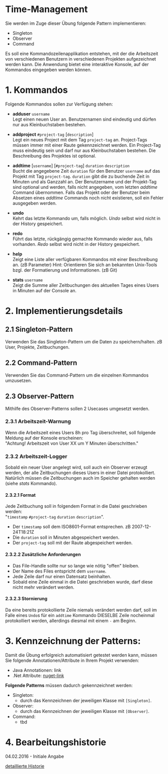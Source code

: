 # Time-Management

Sie werden im Zuge dieser Übung folgende Pattern implementieren:

- Singleton
- Observer
- Command

Es soll eine Kommandozeilenapplikation entstehen, mit der die Arbeitszeit von verschiedenen Benutzern in verschiedenen Projekten aufgezeichnet werden kann. Die Anwendung bietet eine interaktive Konsole, auf der Kommandos eingegeben werden können. 

# 1. Kommandos

Folgende Kommandos sollen zur Verfügung stehen:

- **adduser** `username`  
Legt einen neuen User an. Benutzernamen sind eindeutig und dürfen nur aus Kleinbuchstaben bestehen.

- **addproject** `#project-tag` [`description`]  
Legt ein neues Project mit dem Tag `project-tag` an. Project-Tags müssen immer mit einer Raute gekennzeichnet werden. Ein Project-Tag muss eindeutig sein und darf nur aus Kleinbuchstaben bestehen. Die Beschreibung des Projektes ist optional. 

- **addtime** [`username`] [`#project-tag`] `duration` `description`  
Bucht die angegebene Zeit `duration` für den Benutzer `username` auf das Projekt mit Tag `project-tag`. `duration` gibt die zu buchende Zeit in Minuten und als Ganzzahl an. Der Benutzername und der Projekt-Tag sind optional und werden, falls nicht angegeben, vom letzten _addtime_ Command übernommen. Falls das Projekt oder der Benutzer beim Absetzen eines _addtime_ Commands noch nicht existieren, soll ein Fehler ausgegeben werden. 

- **undo**  
Kehrt das letzte Kommando um, falls möglich. _Undo_ selbst wird nicht in der History gespeichert.

- **redo**  
Führt das letzte, rückgängig gemachte Kommando wieder aus, falls vorhanden. _Redo_ selbst wird nicht in der History gespeichert.

- **help**  
Zeigt eine Liste aller verfügbaren Kommandos mit einer Beschreibung an. (zB Parameter) Hint: Orientieren Sie sich an bekannten Unix-Tools bzgl. der Formatierung und Informationen. (zB Git)

- **stats** `username`  
Zeigt die Summe aller Zeitbuchungen des aktuellen Tages eines Users in Minuten auf der Console an.

# 2. Implementierungsdetails

## 2.1 Singleton-Pattern

Verwenden Sie das Singleton-Pattern um die Daten zu speichern/halten. zB User, Projekte, Zeitbuchungen.

## 2.2 Command-Pattern

Verwenden Sie das Command-Pattern um die einzelnen Kommandos umzusetzen.

## 2.3 Observer-Pattern

Mithilfe des Observer-Patterns sollen 2 Usecases umgesetzt werden.

### 2.3.1 Arbeitszeit-Warnung

Wenn die Arbeitszeit eines Users 8h pro Tag überschreitet, soll folgende Meldung auf der Konsole erscheinen:  
"Achtung! Arbeitszeit von User XX um Y Minuten überschritten."

### 2.3.2 Arbeitszeit-Logger

Sobald ein neuer User angelegt wird, soll auch ein Observer erzeugt werden, der alle Zeitbuchungen dieses Users in einer Datei protokolliert. Natürlich müssen die Zeitbuchungen auch im Speicher gehalten werden (siehe _stats_ Kommando). 

#### 2.3.2.1 Format

Jede Zeitbuchung soll in folgendem Format in die Datei geschrieben werden:  
"`timestamp` `#project-tag` `duration` `description`".

- Der `timestamp` soll dem ISO8601-Format entsprechen. zB 2007-12-24T18:21Z  
- Die `duration` soll in Minuten abgespeichert werden.    
- Der `project-tag` soll mit der Raute abgespeichert werden. 

#### 2.3.2.2 Zusätzliche Anforderungen

- Das File-Handle sollte nur so lange wie nötig "offen" bleiben.
- Der Name des Files entspricht dem `username`.
- Jede Zeile darf nur einen Datensatz beinhalten.
- Sobald eine Zeile einmal in die Datei geschrieben wurde, darf diese nicht mehr verändert werden. 

#### 2.3.2.3 Stornierung

Da eine bereits protokollierte Zeile niemals verändert werden darf, soll im Falle eines `Undo`s für ein `addtime` Kommando DIESELBE Zeile nocheinmal protokolliert werden, allerdings diesmal mit einem `-` am Beginn. 

# 3. Kennzeichnung der Patterns:

Damit die Übung erfolgreich automatisiert getestet werden kann, müssen Sie folgende Annotationen/Attribute in Ihrem Projekt verwenden:

- Java Annotationen: link
- .Net Attribute: [nuget-link](#)

__Folgende Patterns__ müssen dadurch gekennzeichnet werden:
- Singleton:  
    - durch das Kennzeichnen der jeweiligen Klasse mit `[Singleton]`.
- Observer: 
    - durch das Kennzeichnen der jeweiligen Klasse mit `[Observer]`.
- Command: 
    - tbd

# 4. Bearbeitungshistorie

04.02.2016 - Initiale Angabe

[detaillierte Historie](https://github.com/fhtw-swp-tutorium/documentation/wiki/3.1-Abgabe:-TimeManagement/_history)
